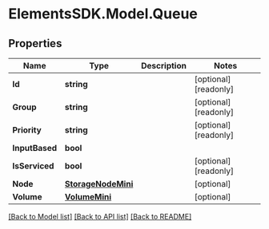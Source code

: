# ElementsSDK.Model.Queue

## Properties

Name | Type | Description | Notes
------------ | ------------- | ------------- | -------------
**Id** | **string** |  | [optional] [readonly] 
**Group** | **string** |  | [optional] [readonly] 
**Priority** | **string** |  | [optional] [readonly] 
**InputBased** | **bool** |  | 
**IsServiced** | **bool** |  | [optional] [readonly] 
**Node** | [**StorageNodeMini**](StorageNodeMini.md) |  | [optional] 
**Volume** | [**VolumeMini**](VolumeMini.md) |  | [optional] 

[[Back to Model list]](../README.md#documentation-for-models) [[Back to API list]](../README.md#documentation-for-api-endpoints) [[Back to README]](../README.md)

